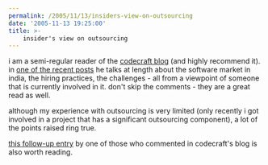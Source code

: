 ```yaml
---
permalink: /2005/11/13/insiders-view-on-outsourcing
date: '2005-11-13 19:25:00'
title: >-
    insider's view on outsourcing
---
```


i am a semi-regular reader of the [codecraft
blog](http://www.journalhome.com/codecraft/) (and highly recommend it).
in [one of the recent
posts](http://www.journalhome.com/codecraft/13920/) he talks at length
about the software market in india, the hiring practices, the challenges - all from a viewpoint of someone that is currently involved in it.
don't skip the comments - they are a great read as well.

although my experience with outsourcing is very limited (only recently i
got involved in a project that has a significant outsourcing component),
a lot of the points raised ring true.

[this follow-up
entry](http://ravimohan.blogspot.com/2005/10/iit-grad-excellent-programmer.html)
by one of those who commented in codecraft's blog is also worth reading.
